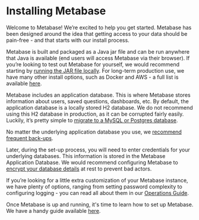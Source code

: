 # Installing Metabase

Welcome to Metabase! We’re excited to help you get started. Metabase has been designed around the idea that getting access to your data should be pain-free - and that starts with our install process.

Metabase is built and packaged as a Java jar file and can be run anywhere that Java is available (end users will access Metabase via their browser). If you’re looking to test out Metabase for yourself, we would recommend starting by [running the JAR file locally](operations-guide/running-the-metabase-jar-file.md). For long-term production use, we have many other install options, such as Docker and AWS - a full list is available [here](operations-guide/installing-metabase.md).

Metabase includes an application database. This is where Metabase stores information about users, saved questions, dashboards, etc. By default, the application database is a locally stored H2 database. We do not recommend using this H2 database in production, as it can be corrupted fairly easily. Luckily, it’s pretty simple to [migrate to a MySQL or Postgres database](operations-guide/migrating-from-h2.md).

No matter the underlying application database you use, we [recommend frequent back-ups](operations-guide/backing-up-metabase-application-data.html). 

Later, during the set-up process, you will need to enter credentials for your underlying databases. This information is stored in the Metabase Application Database. We would recommend configuring Metabase to [encrypt your database details](operations-guide/encrypting-database-details-at-rest.html) at rest to prevent bad actors.

If you’re looking for a little extra customization of your Metabase instance, we have plenty of options, ranging from setting password complexity to configuring logging - you can read all about them in our [Operations Guide](https://metabase.com/docs/latest/operations-guide/start.html).

Once Metabase is up and running, it's time to learn how to set up Metabase. We have a handy guide available [here](setting-up-metabase.md).

